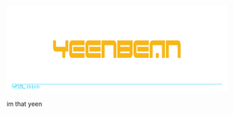 <p align="center">
  <img width="834" height="200" src="./github-header-image.png">
</p>

im that yeen
